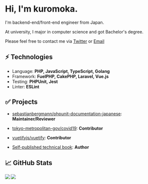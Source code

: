 # Hi, I'm kuromoka.
I'm backend-end/front-end engineer from Japan.

At university, I major in computer science and got Bachelor's degree.

Please feel free to contact me via [Twitter](https://twitter.com/kuromoka16) or [Email](<mailto:kuromokapb@gmail.com>)

## ⚡ Technologies
- Language: **PHP, JavaScript, TypeScript, Golang**
- Framework: **FuelPHP, CakePHP, Laravel, Vue.js**
- Testing: **PHPUnit, Jest**
- Linter: **ESLint**

## ✅ Projects
- [sebastianbergmann/phpunit-documentation-japanese](https://github.com/sebastianbergmann/phpunit-documentation-japanese): **Maintainer/Reviewer**
- [tokyo-metropolitan-gov/covid19](https://github.com/tokyo-metropolitan-gov/covid19): **Contributor**
- [vuetifyjs/vuetify](https://github.com/vuetifyjs/vuetify): **Contributor**

- [Self-published technical book](https://kuromoworks.booth.pm/): **Author**
## 📈 GitHub Stats
<a href="https://github.com/anuraghazra/github-readme-stats">
  <img align="left" src="https://github-readme-stats.vercel.app/api?username=kuromoka&count_private=true&show_icons=true" />
</a>
<a href="https://github.com/anuraghazra/github-readme-stats">
  <img align="left" src="https://github-readme-stats.vercel.app/api/top-langs/?username=kuromoka&hide=css" />
</a>
